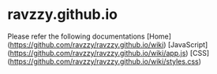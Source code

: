 # ravzzy.github.io

Please refer the following documentations
[Home] (https://github.com/ravzzy/ravzzy.github.io/wiki)
[JavaScript] (https://github.com/ravzzy/ravzzy.github.io/wiki/app.js)
[CSS] (https://github.com/ravzzy/ravzzy.github.io/wiki/styles.css)
